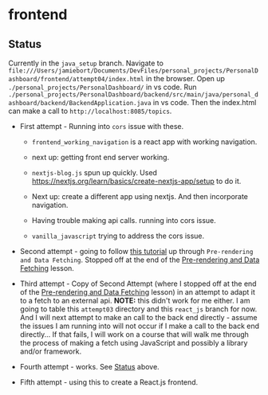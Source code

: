 # frontend

## Status
Currently in the `java_setup` branch.
Navigate to `file:///Users/jamiebort/Documents/DevFiles/personal_projects/PersonalDashboard/frontend/attempt04/index.html` in the browser.
Open up `./personal_projects/PersonalDashboard/` in vs code.
Run `./personal_projects/PersonalDashboard/backend/src/main/java/personal_dashboard/backend/BackendApplication.java` in vs code.
Then the index.html can make a call to `http://localhost:8085/topics`.


* First attempt - Running into `cors` issue with these.

    * `frontend_working_navigation` is a react app with working navigation.

    * next up: getting front end server working.

    * `nextjs-blog.js` spun up quickly. Used https://nextjs.org/learn/basics/create-nextjs-app/setup to do it.

    * Next up: create a different app using nextjs. And then incorporate navigation.

    * Having trouble making api calls. running into cors issue.

    * `vanilla_javascript` trying to address the cors issue.

* Second attempt - going to follow [this tutorial](https://nextjs.org/learn/basics/create-nextjs-app?utm_source=next-site&utm_medium=nav-cta&utm_campaign=next-website) up through `Pre-rendering and Data Fetching`.
Stopped off at the end of the [Pre-rendering and Data Fetching](https://nextjs.org/learn/basics/data-fetching/request-time) lesson.

* Third attempt - Copy of Second Attempt (where I stopped off at the end of the [Pre-rendering and Data Fetching](https://nextjs.org/learn/basics/data-fetching/request-time) lesson) in an attempt to adapt it to a fetch to an external api.
**NOTE:** this didn't work for me either.
I am going to table this `attempt03` directory and this `react_js` branch for now.
And I will next attempt to make an call to the back end directly - assume the issues I am running into will not occur if I make a call to the back end directly...
If that fails, I will work on a course that will walk me through the process of making a fetch using JavaScript and possibly a library and/or framework.

* Fourth attempt - works. See [Status](https://github.com/JamieBort/PersonalDashboard/tree/react_js/frontend#status) above.

* Fifth attempt - using this to create a React.js frontend.
